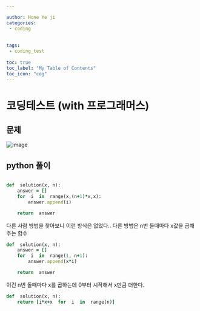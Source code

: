 ```yaml
---

author: Hone Ye ji
categories: 
 - coding
 
 
tags: 
 - coding_test
 
toc: true
toc_label: "My Table of Contents"
toc_icon: "cog"
---
```


# 코딩테스트 (with 프로그래머스)

## 문제

![image](https://user-images.githubusercontent.com/45659433/155680538-d228a2de-646c-4d6b-863b-d9739bece9cd.png)

##  python 풀이 


```ruby

def  solution(x, n):
	answer = []
	for  i  in  range(x,(n+1)*x,x):
		answer.append(i)

	return  answer

```

다른 사람 방법을 찾아보니 이런 방식은 없었다..
다른 방법은 n번 돌때마다 x값을 곱해주는 함수
```ruby
def  solution(x, n):
	answer = []
	for  i  in  range(1, n+1):
		answer.append(x*i)

	return  answer
```

이건 n번 돌때마다 x를 곱하는데 0부터 시작해서 x만큼 더한다.

```ruby
def  solution(x, n):
	return [i*x+x  for  i  in  range(n)]
```
<!--stackedit_data:
eyJoaXN0b3J5IjpbMTQxMTQxNjAxOCwxNTczODgxNDU5LDY4NT
E4Mzg1N119
-->
